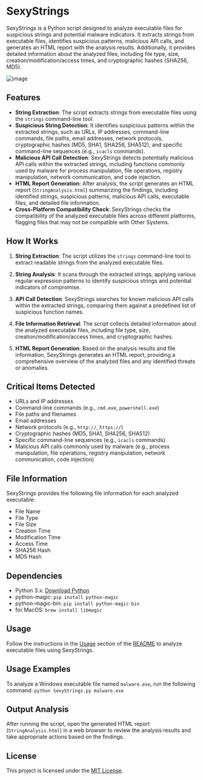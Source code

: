 # SexyStrings

SexyStrings is a Python script designed to analyze executable files for suspicious strings and potential malware indicators. It extracts strings from executable files, identifies suspicious patterns, malicious API calls, and generates an HTML report with the analysis results. Additionally, it provides detailed information about the analyzed files, including file type, size, creation/modification/access times, and cryptographic hashes (SHA256, MD5).

![image](https://github.com/xpinux/SexyStrings/assets/33750676/4e6a5741-b564-4b16-b54e-2044a56bf50e)


## Features

- **String Extraction**: The script extracts strings from executable files using the `strings` command-line tool.
- **Suspicious String Detection**: It identifies suspicious patterns within the extracted strings, such as URLs, IP addresses, command-line commands, file paths, email addresses, network protocols, cryptographic hashes (MD5, SHA1, SHA256, SHA512), and specific command-line sequences (e.g., `icacls` commands).
- **Malicious API Call Detection**: SexyStrings detects potentially malicious API calls within the extracted strings, including functions commonly used by malware for process manipulation, file operations, registry manipulation, network communication, and code injection.
- **HTML Report Generation**: After analysis, the script generates an HTML report (`StringAnalysis.html`) summarizing the findings, including identified strings, suspicious patterns, malicious API calls, executable files, and detailed file information.
- **Cross-Platform Compatibility Check**: SexyStrings checks the compatibility of the analyzed executable files across different platforms, flagging files that may not be compatible with Other Systems.

## How It Works

1. **String Extraction**: The script utilizes the `strings` command-line tool to extract readable strings from the analyzed executable files.

2. **String Analysis**: It scans through the extracted strings, applying various regular expression patterns to identify suspicious strings and potential indicators of compromise.

3. **API Call Detection**: SexyStrings searches for known malicious API calls within the extracted strings, comparing them against a predefined list of suspicious function names.

4. **File Information Retrieval**: The script collects detailed information about the analyzed executable files, including file type, size, creation/modification/access times, and cryptographic hashes.

5. **HTML Report Generation**: Based on the analysis results and file information, SexyStrings generates an HTML report, providing a comprehensive overview of the analyzed files and any identified threats or anomalies.

## Critical Items Detected

- URLs and IP addresses
- Command-line commands (e.g., `cmd.exe`, `powershell.exe`)
- File paths and filenames
- Email addresses
- Network protocols (e.g., `http://`, `https://`)
- Cryptographic hashes (MD5, SHA1, SHA256, SHA512)
- Specific command-line sequences (e.g., `icacls` commands)
- Malicious API calls commonly used by malware (e.g., process manipulation, file operations, registry manipulation, network communication, code injection)

## File Information

SexyStrings provides the following file information for each analyzed executable:

- File Name
- File Type
- File Size
- Creation Time
- Modification Time
- Access Time
- SHA256 Hash
- MD5 Hash

## Dependencies

- Python 3.x: [Download Python](https://www.python.org/downloads/)
- python-magic: `pip install python-magic`
- python-magic-bin: `pip install python-magic-bin`
- for MacOS: `brew install libmagic`

## Usage

Follow the instructions in the [Usage](#usage) section of the [README](README.md) to analyze executable files using SexyStrings.

## Usage Examples

To analyze a Windows executable file named `malware.exe`, run the following command: `python SexyStrings.py malware.exe`

## Output Analysis

After running the script, open the generated HTML report (`StringAnalysis.html`) in a web browser to review the analysis results and take appropriate actions based on the findings.

## License

This project is licensed under the [MIT License](LICENSE).


